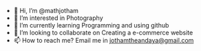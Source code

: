 - 👋 Hi, I’m @mathjotham
- 👀 I’m interested in Photography
- 🌱 I’m currently learning Programming and using github
- 💞️ I’m looking to collaborate on Creating a e-commerce website
- 📫 How to reach me? Email me in jothamtheandaya@gmail.com

<!---
mathjotham/mathjotham is a ✨ special ✨ repository because its `README.md` (this file) appears on your GitHub profile.
You can click the Preview link to take a look at your changes.
--->
